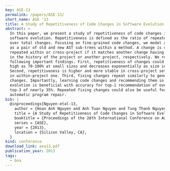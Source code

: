 ```yaml
---
key: ASE-13
permalink: /papers/ASE-13/
short_name: ASE '13
title: A Study of Repetitiveness of Code Changes in Software Evolution
abstract: >
  In this paper, we present a study of repetitiveness of code changes in
  software evolution. Repetitiveness is defined as the ratio of repeated changes
  over total changes. Focusing on fine-grained code changes, we model a change
  as a pair of old and new AST sub-trees within a method. A change is considered
  repeated within or cross-project if it matches another change having occurred
  in the history of the project or another project, respectively. We report the
  following important findings. First, repetitiveness of changes could be as
  high as 70-100% at small sizes and decreases exponentially as size increases.
  Second, repetitiveness is higher and more stable in cross-project setting than
  in within-project one. Third, fixing changes repeat similarly to general
  changes. Importantly, learning code changes and recommending them in software
  evolution is beneficial with accuracy for top-1 recommendation of over 30% and
  top-3 of nearly 35%. Repeated fixing changes could also be useful for
  automatic program repair.
bib: |
  @inproceedings{Nguyen-etal-13,
    author = {Hoan Anh Nguyen and Anh Tuan Nguyen and Tung Thanh Nguyen and Tien N. Nguyen and Hridesh Rajan},
    title = {A Study of Repetitiveness of Code Changes in Software Evolution},
    booktitle = {Proceedings of the 28th International Conference on Automated Software Engineering},
    series = {ASE},
    year = {2013},
    location = {Silicon Valley, CA},
  }
kind: conference
download_link: ase13.pdf
publication_year: 2013
tags:
  - boa
---
```

